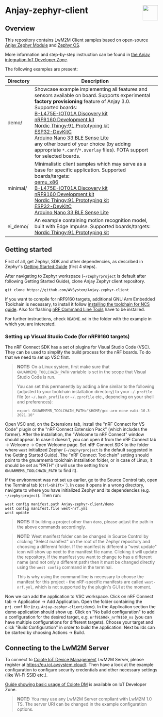 # Anjay-zephyr-client [<img align="right" height="50px" src="https://avsystem.github.io/Anjay-doc/_images/avsystem_logo.png">](http://www.avsystem.com/)

## Overview

This repository contains LwM2M Client samples based on open-source
[Anjay Zephyr Module](https://github.com/AVSystem/Anjay-zephyr) and
[Zephyr OS](https://github.com/zephyrproject-rtos/zephyr).

More information and step-by-step instruction can be found in [the Anjay integration IoT Developer Zone](https://iotdevzone.avsystem.com/docs/Anjay_integrations/Getting_started/).

The following examples are present:

<table>
  <thead>
    <tr>
      <th>Directory</th>
      <th>Description</th>
    </tr>
  </thead>
  <tbody>
    <tr>
      <td>demo/</td>
      <td>
        Showcase example implementing all features and sensors available on board. Supports experimental <strong>factory provisioning</strong> feature of Anjay 3.0. Supported boards:<br>
        <a href="https://www.st.com/en/evaluation-tools/b-l475e-iot01a.html">B-L475E-IOT01A Discovery kit</a><br>
        <a href="https://www.nordicsemi.com/Software-and-Tools/Development-Kits/nRF9160-DK">nRF9160 Development kit</a><br>
        <a href="https://www.nordicsemi.com/Products/Development-hardware/Nordic-Thingy-91">Nordic Thingy:91 Prototyping kit</a><br>
        <a href="https://www.espressif.com/en/products/devkits/esp32-devkitc">ESP32-DevKitC</a><br>
        <a href="https://store.arduino.cc/products/arduino-nano-33-ble-sense">Arduino Nano 33 BLE Sense Lite</a><br>
        any other board of your choice (by adding appropriate <code>*.conf</code>/<code>*.overlay</code> files). FOTA support for selected boards.
      </td>
    </tr>
    <tr>
      <td>minimal/</td>
      <td>
        Minimalistic client samples which may serve as a base for specific application. Supported boards/targets:<br>
        <a href="https://docs.zephyrproject.org/latest/boards/x86/qemu_x86/doc/index.html">qemu_x86</a><br>
        <a href="https://www.st.com/en/evaluation-tools/b-l475e-iot01a.html">B-L475E-IOT01A Discovery kit</a><br>
        <a href="https://www.nordicsemi.com/Software-and-Tools/Development-Kits/nRF9160-DK">nRF9160 Development kit</a><br>
        <a href="https://www.nordicsemi.com/Products/Development-hardware/Nordic-Thingy-91">Nordic Thingy:91 Prototyping kit</a><br>
        <a href="https://www.espressif.com/en/products/devkits/esp32-devkitc">ESP32-DevKitC</a><br>
        <a href="https://store.arduino.cc/products/arduino-nano-33-ble-sense">Arduino Nano 33 BLE Sense Lite</a><br>
      </td>
    </tr>
    <tr>
      <td>ei_demo/</td>
      <td>
        An example containing motion recognition model, built with Edge Impulse. Supported boards/targets:<br>
        <a href="https://www.nordicsemi.com/Products/Development-hardware/Nordic-Thingy-91">Nordic Thingy:91 Prototyping kit</a>
      </td>
    </tr>
  </tbody>
</table>

## Getting started

First of all, get Zephyr, SDK and other dependencies, as described in Zephyr's
[Getting Started Guide](https://docs.zephyrproject.org/latest/getting_started/index.html)
(first 4 steps).

After navigating to Zephyr workspace (`~/zephyrproject` is default after following Getting Started Guide), clone Anjay Zephyr client repository.
```
git clone https://github.com/AVSystem/Anjay-zephyr-client
```

If you want to compile for nRF9160 targets, additional GNU Arm Embedded Toolchain is necessary, to install it follow
[installing the toolchain for NCS guide](https://developer.nordicsemi.com/nRF_Connect_SDK/doc/latest/nrf/gs_installing.html#install-the-toolchain). Also for flashing [nRF Command Line Tools](https://www.nordicsemi.com/Products/Development-tools/nrf-command-line-tools) have to be installed.

For further instructions, check `README.md` in the folder with the example in which you are interested.

### Setting up Visual Studio Code (for nRF9160 targets)

The nRF Connect SDK has a set of plugins for Visual Studio Code (VSC). They can
be used to simplify the build process for the nRF boards. To do that we need to
set up VSC first.

> **__NOTE:__**
> On a Linux system, first make sure that `GNUARMEMB_TOOLCHAIN_PATH` variable is
> set in the scope that Visual Studio Code is run.
>
> You can set this permanently by adding a line similar to the following
> (adjusted to your toolchain installation directory) to your `~/.profile` file
> (or `~/.bash_profile` or `~/.zprofile` etc., depending on your shell and
> preferences):
>
> ```
> export GNUARMEMB_TOOLCHAIN_PATH="$HOME/gcc-arm-none-eabi-10.3-2021.10"
> ```

Open VSC and, on the Extensions tab, install the "nRF Connect for VS Code"
plugin or the "nRF Connect Extension Pack" (which includes the former). After
the installation, the "Welcome to nRF Connect" window should appear. In case it
doesn't, you can open it from the nRF Connect tab -> Welcome -> Open Welcome
page. Set nRF Connect SDK to the folder where `west` initialized Zephyr
(`~/zephyrproject` is the default suggested in the Getting Started Guide). The
"nRF Connect Toolchain" setting should point to the gnuarmemb toolchain
installation folder, or in case of Linux, it should be set as "PATH" (it will
use the setting from `GNUARMEMB_TOOLCHAIN_PATH` to find it).

If the environment was not set up earlier, go to the Source Control tab, open
the Terminal tab (<code>Ctrl+Shift+&grave;</code>). In case it opens in a wrong
directory, navigate to where you have initialized Zephyr and its dependencies
(e.g. `~/zephyrproject`). Then run:

```
west config manifest.path Anjay-zephyr-client/demo
west config manifest.file west-nrf.yml
west update
```

> **__NOTE:__**
> If building a project other than `demo`, please adjust the path in the above
> commands accordingly.

> **__NOTE:__**
> West manifest folder can be changed in Source Control by clicking "Select
> manifest" on the root of the Zephyr repository and choosing a different
> folder. If the manifest is different a "west update" icon will show up next to
> the manifest file name. Clicking it will update the repository. If the
> manifest you want to change to has a different name (and not only a different
> path) then it must be changed directly using the `west config` command in the
> terminal.
>
> This is why using the command line is necessary to choose the manifest for
> this project - the nRF-specific manifests are called `west-nrf.yml`, which is
> not supported by the plugin's GUI at the moment.

Now we can add the application to VSC workspace. Click on nRF Connect tab ->
Application -> Add Application. Open the folder containing the `prj.conf` file
(e.g. `Anjay-zephyr-client/demo`). In the Application section the demo
application should show up. Click on "No build configuration" to add a
configuration for the desired target, e.g. `nrf9160dk_nrf9160_ns` (you can have
multiple configurations for different targets). Choose your target and click
"Build Configuration" in order to build the application. Next builds can be
started by choosing Actions -> Build.

## Connecting to the LwM2M Server

To connect to [Coiote IoT Device
Management](https://www.avsystem.com/products/coiote-iot-device-management-platform/)
LwM2M Server, please register at https://eu.iot.avsystem.cloud/. Then have
a look at the example configuration to configure security credentials and other
necessary settings (like Wi-Fi SSID etc.).

[Guide showing basic usage of Coiote DM](https://iotdevzone.avsystem.com/docs/IoT_quick_start/Device_onboarding/)
is available on IoT Developer Zone.

> **__NOTE:__**
> You may use any LwM2M Server compliant with LwM2M 1.0 TS. The server URI can
> be changed in the example configuration options.
